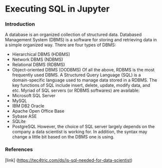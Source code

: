 # Executing SQL in Jupyter
### Introduction
A database is an organized collection of structured data. Databased Management System (DBMS) is a software for storing and retrieving data in a simple organized way. There are four types of DBMS: </br>
* Hierarchical DBMS (HDBMS)
* Network DBMS (NDBMS)
* Relational DBMS (RDBMS)
* Object-oriented DBMS (OODBMS)
Of all the above, RDBMS is the most frequently used DBMS. A Structured Query Language (SQL) is a domain-specific language used to manage data stored in a RDBMS. The key functions of SQL include insert, delete, update, modify data, and etc. Myriad of SQL servers (or RDBMS softwares) are available: </br>
* Microsoft SQL Server
* MySQL
* IBM DB2 Oracle
* Apache Open Office Base
* Sybase ASE
* SQLite
* PostgreSQL
However, the choice of SQL server largely depends on the company a data scientist is working for. In addition, the syntax may change a little bit based on the DBMS one is using.

### References
[link]
(https://tec4tric.com/ds/is-sql-needed-for-data-scientist)
